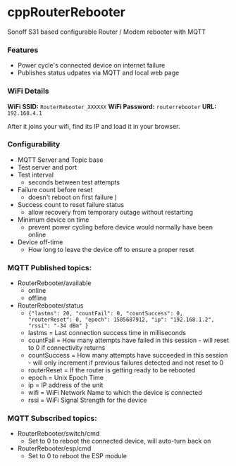 # cppRouterRebooter
Sonoff S31 based configurable Router / Modem rebooter with MQTT


### Features
* Power cycle's connected device on internet failure
* Publishes status udpates via MQTT and local web page

### WiFi Details

**WiFi SSID:** `RouterRebooter_XXXXXX`
**WiFi Password:** `routerrebooter`
**URL:** `192.168.4.1`

After it joins your wifi, find its IP and load it in your browser.

### Configurability
* MQTT Server and Topic base
* Test server and port
* Test interval
    * seconds between test attempts
* Failure count before reset 
    * doesn't reboot on first failure )
* Success count to reset failure status
    * allow recovery from temporary outage without restarting
* Minimum device on time
    * prevent power cycling before device would normally have been online
* Device off-time
    * How long to leave the device off to ensure a proper reset

### MQTT Published topics:
* RouterRebooter/available
    * online
    * offline
* RouterRebooter/status
    * `{"lastms": 20, "countFail": 0, "countSuccess": 0, "routerReset": 0, "epoch": 1585687912, "ip": "192.168.1.2", "rssi": "-34 dBm" }`
    * lastms = Last connection success time in milliseconds
    * countFail = How many attempts have failed in this session - will reset to 0 if connectivity returns
    * countSuccess = How many attempts have succeeded in this session - will only increment if previous failures detected and not reset to 0
    * routerReset = If the router is getting ready to be rebooted
    * epoch = Unix Epoch Time
    * ip = IP address of the unit
    * wifi = WiFi Network Name to which the device is connected
    * rssi = WiFi Signal Strength for the device

### MQTT Subscribed topics:
* RouterRebooter/switch/cmd
    * Set to 0 to reboot the connected device, will auto-turn back on
* RouterRebooter/esp/cmd
    * Set to 0 to reboot the ESP module

